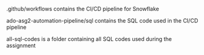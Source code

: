 .github/workflows contains the CI/CD pipeline for Snowflake

ado-asg2-automation-pipeline/sql contains the SQL code used in the CI/CD pipeline

all-sql-codes is a folder containing all SQL codes used during the assignment
